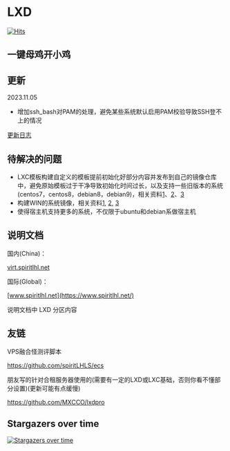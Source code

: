 # LXD

[![Hits](https://hits.seeyoufarm.com/api/count/incr/badge.svg?url=https%3A%2F%2Fgithub.com%2FspiritLHLS%2Flxd&count_bg=%2379C83D&title_bg=%23555555&icon=&icon_color=%23E7E7E7&title=hits&edge_flat=false)](https://hits.seeyoufarm.com)

## 一键母鸡开小鸡

## 更新

2023.11.05

- 增加ssh_bash对PAM的处理，避免某些系统默认启用PAM校验导致SSH登不上的情况

[更新日志](CHANGELOG.md)

## 待解决的问题

- LXC模板构建自定义的模板提前初始化好部分内容并发布到自己的镜像仓库中，避免原始模板过于干净导致初始化时间过长，以及支持一些旧版本的系统(centos7，centos8，debian8，debian9)，相关资料[1](https://github.com/lxc/lxc-ci/tree/main/images)、[2](https://github.com/lxc/distrobuilder)、[3](https://cloud.tencent.com/developer/article/2348016?areaId=106001)
- 构建WIN的系统镜像，相关资料[1](https://www.microsoft.com/software-download/windows11), [2](https://discourse.ubuntu.com/t/how-to-install-a-windows-11-vm-using-lxd/28940), [3](https://help.aliyun.com/zh/simple-application-server/use-cases/use-vnc-to-build-guis-on-ubuntu-18-04-and-20-04#21e0b772d7fgc)
- 使得宿主机支持更多的系统，不仅限于ubuntu和debian系做宿主机

## 说明文档

国内(China)：

[virt.spiritlhl.net](https://virt.spiritlhl.net/)

国际(Global)：

[www.spiritlhl.net](https://www.spiritlhl.net/)

说明文档中 LXD 分区内容

## 友链

VPS融合怪测评脚本

https://github.com/spiritLHLS/ecs

朋友写的针对合租服务器使用的(需要有一定的LXD或LXC基础，否则你看不懂部分设置)(更新可能有点缓慢)

https://github.com/MXCCO/lxdpro

## Stargazers over time

[![Stargazers over time](https://starchart.cc/spiritLHLS/lxd.svg)](https://starchart.cc/spiritLHLS/lxd)
